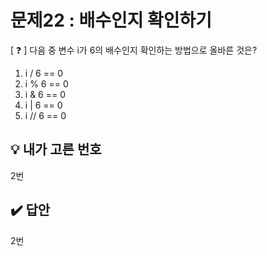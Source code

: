 # 문제22 : 배수인지 확인하기

[ ❓ ] 다음 중 변수 i가 6의 배수인지 확인하는 방법으로 올바른 것은?

1. i / 6 == 0
2. i % 6 == 0
3. i & 6 == 0
4. i | 6 == 0
5. i // 6 == 0


## 💡 내가 고른 번호 
2번

## ✔️ 답안
2번

